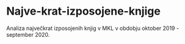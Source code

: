 # Najve-krat-izposojene-knjige
Analiza največkrat izposojenih knjig v MKL v obdobju oktober 2019 - september 2020.
